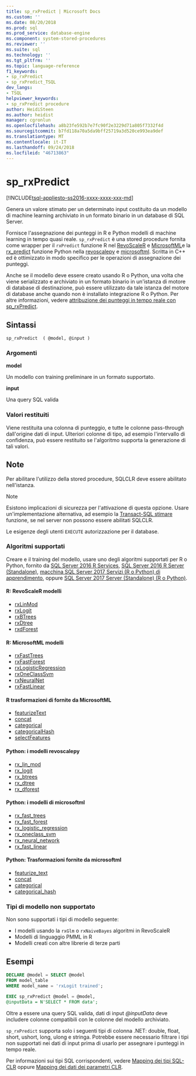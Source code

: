 ```yaml
---
title: sp_rxPredict | Microsoft Docs
ms.custom: ''
ms.date: 08/20/2018
ms.prod: sql
ms.prod_service: database-engine
ms.component: system-stored-procedures
ms.reviewer: ''
ms.suite: sql
ms.technology: ''
ms.tgt_pltfrm: ''
ms.topic: language-reference
f1_keywords:
- sp_rxPredict
- sp_rxPredict_TSQL
dev_langs:
- TSQL
helpviewer_keywords:
- sp_rxPredict procedure
author: HeidiSteen
ms.author: heidist
manager: cgronlun
ms.openlocfilehash: a8b23fe592b7e7fc90f2e3229d71a805f7332f4d
ms.sourcegitcommit: b7fd118a70a5da9bff25719a3d520ce993ea9def
ms.translationtype: MT
ms.contentlocale: it-IT
ms.lasthandoff: 09/24/2018
ms.locfileid: "46713863"
---
```

# <a name="sprxpredict"></a>sp_rxPredict  
[!INCLUDE[tsql-appliesto-ss2016-xxxx-xxxx-xxx-md](../../includes/tsql-appliesto-ss2016-xxxx-xxxx-xxx-md.md)]

Genera un valore stimato per un determinato input costituito da un modello di machine learning archiviato in un formato binario in un database di SQL Server.

Fornisce l'assegnazione dei punteggi in R e Python modelli di machine learning in tempo quasi reale. `sp_rxPredict` è una stored procedure fornita come wrapper per il `rxPredict` funzione R nel [RevoScaleR](https://docs.microsoft.com/r-server/r-reference/revoscaler/revoscaler) e [MicrosoftML](https://docs.microsoft.com/r-server/r-reference/microsoftml/microsoftml-package)e la [rx_predict](https://docs.microsoft.com/machine-learning-server/python-reference/revoscalepy/rx-predict) funzione Python nella [revoscalepy](https://docs.microsoft.com/machine-learning-server/python-reference/revoscalepy/revoscalepy-package) e [microsoftml](https://docs.microsoft.com/machine-learning-server/python-reference/microsoftml/microsoftml-package). Scritta in C++ ed è ottimizzato in modo specifico per le operazioni di assegnazione dei punteggi.

Anche se il modello deve essere creato usando R o Python, una volta che viene serializzato e archiviato in un formato binario in un'istanza di motore di database di destinazione, può essere utilizzato da tale istanza del motore di database anche quando non è installato integrazione R o Python. Per altre informazioni, vedere [attribuzione dei punteggi in tempo reale con sp_rxPredict](https://docs.microsoft.com/sql/advanced-analytics/real-time-scoring).


## <a name="syntax"></a>Sintassi

```
sp_rxPredict  ( @model, @input )
```

### <a name="arguments"></a>Argomenti

**model**

Un modello con training preliminare in un formato supportato. 

**input**

Una query SQL valida

### <a name="return-values"></a>Valori restituiti

Viene restituita una colonna di punteggio, e tutte le colonne pass-through dall'origine dati di input.
Ulteriori colonne di tipo, ad esempio l'intervallo di confidenza, può essere restituito se l'algoritmo supporta la generazione di tali valori.

## <a name="remarks"></a>Note

Per abilitare l'utilizzo della stored procedure, SQLCLR deve essere abilitato nell'istanza.

> [!NOTE]
> Esistono implicazioni di sicurezza per l'attivazione di questa opzione. Usare un'implementazione alternativa, ad esempio la [Transact-SQL stimare](https://docs.microsoft.com/sql/t-sql/queries/predict-transact-sql?view=sql-server-2017) funzione, se nel server non possono essere abilitati SQLCLR.

Le esigenze degli utenti `EXECUTE` autorizzazione per il database.


### <a name="supported-algorithms"></a>Algoritmi supportati

Creare e il training del modello, usare uno degli algoritmi supportati per R o Python, fornito da [SQL Server 2016 R Services](https://docs.microsoft.com/sql/advanced-analytics/r/sql-server-r-services?view=sql-server-2017), [SQL Server 2016 R Server (Standalone)](https://docs.microsoft.com/sql/advanced-analytics/r/r-server-standalone?view=sql-server-2016), [macchina SQL Server 2017 Servizi (R o Python) di apprendimento](https://docs.microsoft.com//sql/advanced-analytics/what-is-sql-server-machine-learning?view=sql-server-2017), oppure [SQL Server 2017 Server (Standalone) (R o Python)](https://docs.microsoft.com/sql/advanced-analytics/r/r-server-standalone?view=sql-server-2017).


#### <a name="r-revoscaler-models"></a>R: RevoScaleR modelli

  + [rxLinMod](https://docs.microsoft.com/machine-learning-server/r-reference/revoscaler/rxlinmod)
  + [rxLogit](https://docs.microsoft.com/machine-learning-server/r-reference/revoscaler/rxlogit)
  + [rxBTrees](https://docs.microsoft.com/machine-learning-server/r-reference/revoscaler/rxbtrees)
  + [rxDtree](https://docs.microsoft.com/machine-learning-server/r-reference/revoscaler/rxdtree)
  + [rxdForest](https://docs.microsoft.com/machine-learning-server/r-reference/revoscaler/rxdforest)

#### <a name="r-microsoftml-models"></a>R: MicrosoftML modelli

  + [rxFastTrees](https://docs.microsoft.com/machine-learning-server/r-reference/microsoftml/rxfasttrees)
  + [rxFastForest](https://docs.microsoft.com/machine-learning-server/r-reference/microsoftml/rxfastforest)
  + [rxLogisticRegression](https://docs.microsoft.com/machine-learning-server/r-reference/microsoftml/rxlogisticregression)
  + [rxOneClassSvm](https://docs.microsoft.com/machine-learning-server/r-reference/microsoftml/rxoneclasssvm)
  + [rxNeuralNet](https://docs.microsoft.com/machine-learning-server/r-reference/microsoftml/rxneuralnet)
  + [rxFastLinear](https://docs.microsoft.com/machine-learning-server/r-reference/microsoftml/rxfastlinear)

#### <a name="r-transformations-supplied-by-microsoftml"></a>R trasformazioni di fornite da MicrosoftML

  + [featurizeText](https://docs.microsoft.com/machine-learning-server/r-reference/microsoftml/rxfasttrees)
  + [concat](https://docs.microsoft.com/machine-learning-server/r-reference/microsoftml/concat)
  + [categorical](https://docs.microsoft.com/machine-learning-server/r-reference/microsoftml/categorical)
  + [categoricalHash](https://docs.microsoft.com/machine-learning-server/r-reference/microsoftml/categoricalHash)
  + [selectFeatures](https://docs.microsoft.com/machine-learning-server/r-reference/microsoftml/selectFeatures)

#### <a name="python-revoscalepy-models"></a>Python: i modelli revoscalepy

  + [rx_lin_mod](https://docs.microsoft.com/machine-learning-server/python-reference/revoscalepy/rx-lin-mod)
  + [rx_logit](https://docs.microsoft.com/machine-learning-server/python-reference/revoscalepy/rx-logit)
  + [rx_btrees](https://docs.microsoft.com/machine-learning-server/python-reference/revoscalepy/rx-btrees)
  + [rx_dtree](https://docs.microsoft.com/machine-learning-server/python-reference/revoscalepy/rx-dtree)
  + [rx_dforest](https://docs.microsoft.com/machine-learning-server/python-reference/revoscalepy/rx-dforest)


#### <a name="python-microsoftml-models"></a>Python: i modelli di microsoftml

  + [rx_fast_trees](https://docs.microsoft.com/machine-learning-server/python-reference/microsoftml/rx-fast-trees)
  + [rx_fast_forest](https://docs.microsoft.com/machine-learning-server/python-reference/microsoftml/rx-fast-forest)
  + [rx_logistic_regression](https://docs.microsoft.com/machine-learning-server/python-reference/microsoftml/rx-logistic-regression)
  + [rx_oneclass_svm](https://docs.microsoft.com/machine-learning-server/python-reference/microsoftml/rx-oneclass-svm)
  + [rx_neural_network](https://docs.microsoft.com/machine-learning-server/python-reference/microsoftml/rx-neural-network)
  + [rx_fast_linear](https://docs.microsoft.com/machine-learning-server/python-reference/microsoftml/rx-fast-linear)

#### <a name="python-transformations-supplied-by-microsoftml"></a>Python: Trasformazioni fornite da microsoftml

  + [featurize_text](https://docs.microsoft.com/machine-learning-server/python-reference/microsoftml/rx-fast-trees)
  + [concat](https://docs.microsoft.com/machine-learning-server/python-reference/microsoftml/concat)
  + [categorical](https://docs.microsoft.com/machine-learning-server/python-reference/microsoftml/categorical)
  + [categorical_hash](https://docs.microsoft.com/machine-learning-server/python-referencee/microsoftml/categorical-hash)
  
### <a name="unsupported-model-types"></a>Tipi di modello non supportato

Non sono supportati i tipi di modello seguente:

+ I modelli usando la `rxGlm` o `rxNaiveBayes` algoritmi in RevoScaleR
+ Modelli di linguaggio PMML in R
+ Modelli creati con altre librerie di terze parti 

## <a name="examples"></a>Esempi

```sql
DECLARE @model = SELECT @model 
FROM model_table 
WHERE model_name = 'rxLogit trained';

EXEC sp_rxPredict @model = @model,
@inputData = N'SELECT * FROM data';
```

Oltre a essere una query SQL valida, dati di input *@inputData* deve includere colonne compatibili con le colonne del modello archiviato.

`sp_rxPredict` supporta solo i seguenti tipi di colonna .NET: double, float, short, ushort, long, ulong e stringa. Potrebbe essere necessario filtrare i tipi non supportati nei dati di input prima di usarlo per assegnare i punteggi in tempo reale. 

  Per informazioni sui tipi SQL corrispondenti, vedere [Mapping dei tipi SQL-CLR](/dotnet/framework/data/adonet/sql/linq/sql-clr-type-mapping) oppure [Mapping dei dati dei parametri CLR](../clr-integration-database-objects-types-net-framework/mapping-clr-parameter-data.md).


